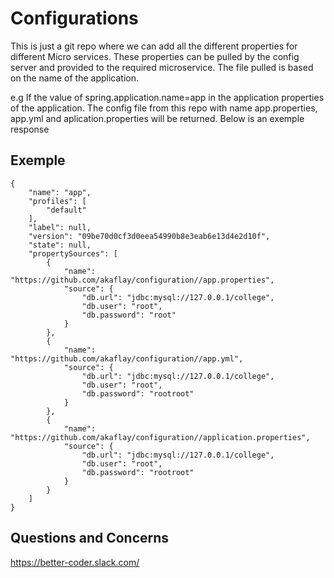 # Configurations

This is just a git repo where we can add all the different properties for different Micro services. These properties can be pulled by the config server
and provided to the required microservice. The file pulled is based on the name of the application.

e.g If the value of spring.application.name=app in the application properties of the application. The config file from this repo with name 
app.properties, app.yml and aplication.properties will be returned. Below is an exemple response

## Exemple

```
{
    "name": "app",
    "profiles": [
        "default"
    ],
    "label": null,
    "version": "09be70d0cf3d0eea54990b8e3eab6e13d4e2d10f",
    "state": null,
    "propertySources": [
        {
            "name": "https://github.com/akaflay/configuration//app.properties",
            "source": {
                "db.url": "jdbc:mysql://127.0.0.1/college",
                "db.user": "root",
                "db.password": "root"
            }
        },
        {
            "name": "https://github.com/akaflay/configuration//app.yml",
            "source": {
                "db.url": "jdbc:mysql://127.0.0.1/college",
                "db.user": "root",
                "db.password": "rootroot"
            }
        },
        {
            "name": "https://github.com/akaflay/configuration//application.properties",
            "source": {
                "db.url": "jdbc:mysql://127.0.0.1/college",
                "db.user": "root",
                "db.password": "rootroot"
            }
        }
    ]
}
```

## Questions and Concerns
https://better-coder.slack.com/
